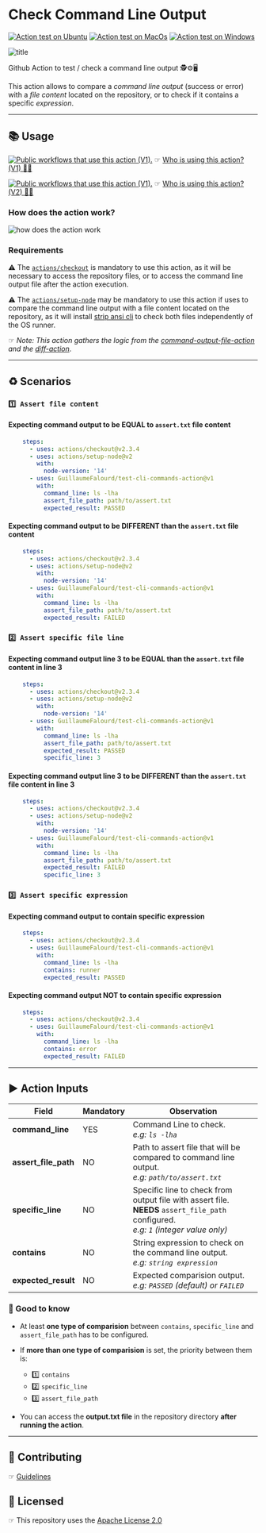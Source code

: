 # Check Command Line Output

[![Action test on Ubuntu](https://github.com/GuillaumeFalourd/check-command-line-output/actions/workflows/ubuntu_test_command_output.yml/badge.svg)](https://github.com/GuillaumeFalourd/check-command-line-output/actions/workflows/ubuntu_test_command_output.yml) [![Action test on MacOs](https://github.com/GuillaumeFalourd/check-command-line-output/actions/workflows/macos_test_command_output.yml/badge.svg)](https://github.com/GuillaumeFalourd/check-command-line-output/actions/workflows/macos_test_command_output.yml) [![Action test on Windows](https://github.com/GuillaumeFalourd/check-command-line-output/actions/workflows/windows_test_command_output.yml/badge.svg)](https://github.com/GuillaumeFalourd/check-command-line-output/actions/workflows/windows_test_command_output.yml)

![title](https://user-images.githubusercontent.com/22433243/138319283-f2c06465-8ad5-4366-99d1-504a92e6b51e.png)

Github Action to test / check a command line output 🕵️⚙️🖥

This action allows to compare a _command line output_ (success or error) with a _file content_ located on the repository, or to check if it contains a specific _expression_.

* * *

## 📚 Usage

[![Public workflows that use this action (V1).](https://img.shields.io/endpoint?url=https%3A%2F%2Fapi-endbug.vercel.app%2Fapi%2Fgithub-actions%2Fused-by%3Faction%3DGuillaumeFalourd%2Ftest-cli-commands-action%26badge%3Dtrue)](https://github.com/search?o=desc&q=GuillaumeFalourd+test-cli-commands-action+path%3A.github%2Fworkflows+language%3AYAML&s=&type=Code) ☞ [Who is using this action? (V1) 🧑‍💻](https://github.com/search?q=GuillaumeFalourd+test-cli-commands-action+path%3A.github%2Fworkflows+language%3AYAML&type=code)

[![Public workflows that use this action (V1).](https://img.shields.io/endpoint?url=https%3A%2F%2Fapi-endbug.vercel.app%2Fapi%2Fgithub-actions%2Fused-by%3Faction%3DGuillaumeFalourd%2Ftest-cli-commands-action%26badge%3Dtrue)](https://github.com/search?o=desc&q=GuillaumeFalourd+check-command-line-output+path%3A.github%2Fworkflows+language%3AYAML&s=&type=Code) ☞ [Who is using this action? (V2) 🧑‍💻](https://github.com/search?q=GuillaumeFalourd+check-command-line-output+path%3A.github%2Fworkflows+language%3AYAML&type=code)

### How does the action work?

![how does the action work](https://user-images.githubusercontent.com/22433243/123486342-39901080-d5e2-11eb-94f2-3f45b4ed6205.png)

### Requirements

⚠️    The [`actions/checkout`](https://github.com/marketplace/actions/checkout) is mandatory to use this action, as it will be necessary to access the repository files, or to access the command line output file after the action execution.

⚠️    The [`actions/setup-node`](https://github.com/marketplace/actions/setup-node-js-environment) may be mandatory to use this action if uses to compare the command line output with a file content located on the repository, as it will install [strip ansi cli](https://www.npmjs.com/package/strip-ansi-cli) to check both files independently of the OS runner.

☞ *Note: This action gathers the logic from the [command-output-file-action](https://github.com/GuillaumeFalourd/command-output-file-action) and the [diff-action](https://github.com/GuillaumeFalourd/diff-action)*.

 * * *

## ♻️ Scenarios

### `1️⃣ Assert file content`

#### Expecting command output to be EQUAL to `assert.txt` file content

```yaml
    steps:
      - uses: actions/checkout@v2.3.4
      - uses: actions/setup-node@v2
        with:
          node-version: '14'
      - uses: GuillaumeFalourd/test-cli-commands-action@v1
        with:
          command_line: ls -lha
          assert_file_path: path/to/assert.txt
          expected_result: PASSED
```

#### Expecting command output to be DIFFERENT than the `assert.txt` file content

```yaml
    steps:
      - uses: actions/checkout@v2.3.4
      - uses: actions/setup-node@v2
        with:
          node-version: '14'
      - uses: GuillaumeFalourd/test-cli-commands-action@v1
        with:
          command_line: ls -lha
          assert_file_path: path/to/assert.txt
          expected_result: FAILED
```

### `2️⃣ Assert specific file line`

#### Expecting command output line 3 to be EQUAL than the `assert.txt` file content in line 3

```yaml
    steps:
      - uses: actions/checkout@v2.3.4
      - uses: actions/setup-node@v2
        with:
          node-version: '14'
      - uses: GuillaumeFalourd/test-cli-commands-action@v1
        with:
          command_line: ls -lha
          assert_file_path: path/to/assert.txt
          expected_result: PASSED
          specific_line: 3
```

#### Expecting command output line 3 to be DIFFERENT than the `assert.txt` file content in line 3

```yaml
    steps:
      - uses: actions/checkout@v2.3.4
      - uses: actions/setup-node@v2
        with:
          node-version: '14'
      - uses: GuillaumeFalourd/test-cli-commands-action@v1
        with:
          command_line: ls -lha
          assert_file_path: path/to/assert.txt
          expected_result: FAILED
          specific_line: 3
```

### `3️⃣ Assert specific expression`

#### Expecting command output to contain specific expression

```yaml
    steps:
      - uses: actions/checkout@v2.3.4
      - uses: GuillaumeFalourd/test-cli-commands-action@v1
        with:
          command_line: ls -lha
          contains: runner
          expected_result: PASSED
```

#### Expecting command output NOT to contain specific expression

```yaml
    steps:
      - uses: actions/checkout@v2.3.4
      - uses: GuillaumeFalourd/test-cli-commands-action@v1
        with:
          command_line: ls -lha
          contains: error
          expected_result: FAILED
```

* * *

## ▶️ Action Inputs

Field | Mandatory | Observation
------------ | ------------  | -------------
**command_line** | YES | Command Line to check. <br/> _e.g: `ls -lha`_
**assert_file_path** | NO | Path to assert file that will be compared to command line output. <br/> _e.g: `path/to/assert.txt`_
**specific_line** | NO | Specific line to check from output file with assert file. <br/> **NEEDS** `assert_file_path` configured. <br/> _e.g: `1` (*integer value only*)_
**contains** | NO | String expression to check on the command line output. <br/> _e.g: `string expression`_
**expected_result** | NO | Expected comparision output. <br/> _e.g: `PASSED` (*default*) or `FAILED`_

### 🔎 Good to know

- At least **one type of comparision** between `contains`, `specific_line` and `assert_file_path` has to be configured.

- If **more than one type of comparision** is set, the priority between them is:
  - 1️⃣ `contains`
  - 2️⃣ `specific_line`
  - 3️⃣ `assert_file_path`

- You can access the **output.txt file** in the repository directory **after running the action**.

* * *

## 🤝 Contributing

☞ [Guidelines](https://github.com/GuillaumeFalourd/test-cli-commands-action/blob/main/CONTRIBUTING.md)

## 🏅 Licensed

☞ This repository uses the [Apache License 2.0](https://github.com/GuillaumeFalourd/test-cli-command-action/blob/main/LICENSE)
